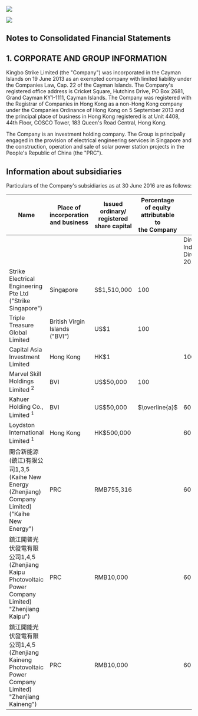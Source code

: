![](_page_0_Picture_0.jpeg)

![](_page_0_Picture_1.jpeg)

## **Notes to Consolidated Financial Statements**

## 1. CORPORATE AND GROUP INFORMATION

Kingbo Strike Limited (the "Company") was incorporated in the Cayman Islands on 19 June 2013 as an exempted company with limited liability under the Companies Law, Cap. 22 of the Cayman Islands. The Company's registered office address is Cricket Square, Hutchins Drive, PO Box 2681, Grand Cayman KY1-1111, Cayman Islands. The Company was registered with the Registrar of Companies in Hong Kong as a non-Hong Kong company under the Companies Ordinance of Hong Kong on 5 September 2013 and the principal place of business in Hong Kong registered is at Unit 4408, 44th Floor, COSCO Tower, 183 Queen's Road Central, Hong Kong.

The Company is an investment holding company. The Group is principally engaged in the provision of electrical engineering services in Singapore and the construction, operation and sale of solar power station projects in the People's Republic of China (the "PRC").

## **Information about subsidiaries**

Particulars of the Company's subsidiaries as at 30 June 2016 are as follows:

| Name                                                                                                   | Place of<br>incorporation<br>and business | Issued ordinary/<br>registered<br>share capital | <b>Percentage of equity</b><br>attributable to<br>the Company |                                |     |                  | <b>Principal activities</b>                                            |
|--------------------------------------------------------------------------------------------------------|-------------------------------------------|-------------------------------------------------|---------------------------------------------------------------|--------------------------------|-----|------------------|------------------------------------------------------------------------|
|                                                                                                        |                                           |                                                 |                                                               | Direct Indirect Direct<br>2016 |     | Indirect<br>2015 |                                                                        |
| Strike Electrical Engineering Pte Ltd<br>("Strike Singapore")                                          | Singapore                                 | S\$1,510,000                                    | 100                                                           |                                | 100 |                  | Electrical works and<br>general building<br>engineering services       |
| Triple Treasure Global Limited                                                                         | British Virgin Islands<br>("BVI")         | US\$1                                           | 100                                                           |                                | 100 |                  | Investment holding                                                     |
| Capital Asia Investment Limited                                                                        | Hong Kong                                 | HK\$1                                           |                                                               | 100                            | -   | 100              | Investment holding                                                     |
| Marvel Skill Holdings Limited <sup>2</sup>                                                             | BVI                                       | US\$50,000                                      | 100                                                           |                                |     |                  | Investment holding                                                     |
| Kahuer Holding Co., Limited <sup>1</sup>                                                               | BVI                                       | US\$50,000                                      | $\overline{a}$                                                | 60                             |     |                  | Investment holding                                                     |
| Loydston International Limited <sup>1</sup>                                                            | Hong Kong                                 | HK\$500,000                                     |                                                               | 60                             |     |                  | Investment holding                                                     |
| 開合新能源(鎮江)有限公司1,3,5<br>(Kaihe New Energy (Zhenjiang)<br>Company Limited)<br>("Kaihe New Energy")        | PRC                                       | RMB755,316                                      |                                                               | 60                             |     |                  | Construction, operation<br>and sale of solar<br>power station projects |
| 鎮江開普光伏發電有限公司1,4,5<br>(Zhenjiang Kaipu Photovoltaic<br>Power Company Limited)<br>"Zhenjiang Kaipu")     | PRC                                       | RMB10,000                                       |                                                               | 60                             |     |                  | Construction and<br>operation of solar<br>power station projects       |
| 鎮江開能光伏發電有限公司1,4,5<br>(Zhenjiang Kaineng Photovoltaic<br>Power Company Limited)<br>"Zhenjiang Kaineng") | PRC                                       | RMB10,000                                       |                                                               | 60                             |     |                  | Construction and<br>operation of solar<br>power station projects       |